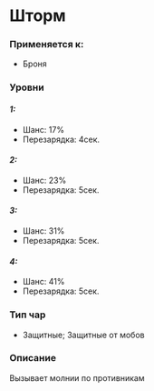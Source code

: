 # Шторм

### Применяется к:

* Броня

### Уровни

#### _1:_&#x20;

* Шанс: 17%
* Перезарядка:  4сек.

#### _2:_

* Шанс: 23%
* Перезарядка:  5сек.&#x20;

#### _3:_&#x20;

* Шанс: 31%
* Перезарядка:  5сек.

#### _4:_

* Шанс: 41%
* Перезарядка:  5сек.&#x20;

### Тип чар

* Защитные; Защитные от мобов

### Описание&#x20;

Вызывает молнии по противникам
